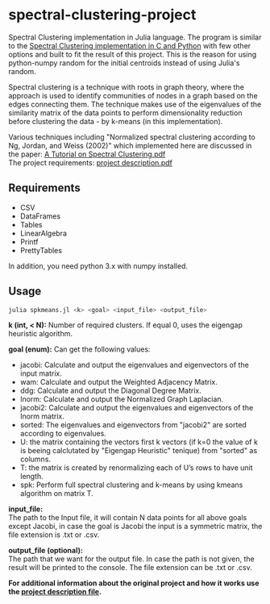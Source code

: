 # spectral-clustering-project
Spectral Clustering implementation in Julia language.
The program is similar to the [Spectral Clustering implementation in C and Python](https://github.com/asafyi/spectral-clustering-project) with few other options and built to fit the result of this project. This is the reason for using python-numpy random for the initial centroids instead of using Julia's random. 
   
Spectral clustering is a technique with roots in graph theory, where the approach is used to identify communities of nodes in a graph based on the edges connecting them.
The technique makes use of the eigenvalues of the similarity matrix of the data points to perform dimensionality reduction before clustering the data - by k-means (in this implementation).  

Various techniques including "Normalized spectral clustering according to Ng, Jordan, and Weiss (2002)" which implemented here are discussed in the paper: [A Tutorial on Spectral Clustering.pdf](A%20Tutorial%20on%20Spectral%20Clustering.pdf)  
The project requirements: [project description.pdf](project%20description.pdf)


## Requirements
 - CSV
 - DataFrames
 - Tables
 - LinearAlgebra
 - Printf
 - PrettyTables
 
 In addition, you need python 3.x with numpy installed.

## Usage
```bash
julia spkmeans.jl <k> <goal> <input_file> <output_file>
```
**k (int, < N):** Number of required clusters. If equal 0, uses the eigengap heuristic algorithm.

**goal (enum):** Can get the following values:
- jacobi: Calculate and output the eigenvalues and eigenvectors of the input matrix.
- wam: Calculate and output the Weighted Adjacency Matrix.
- ddg: Calculate and output the Diagonal Degree Matrix.
- lnorm: Calculate and output the Normalized Graph Laplacian.
- jacobi2: Calculate and output the eigenvalues and eigenvectors of the lnorm matrix.
- sorted: The eigenvalues and eigenvectors from "jacobi2" are sorted according to eigenvalues.
- U: the matrix containing the vectors first k vectors (if k=0 the value of k is beeing calclutated by "Eigengap Heuristic" tenique) from "sorted" as columns.
- T: the matrix is created by renormalizing each of U’s rows to have unit length.
- spk: Perform full spectral clustering and k-means by using kmeans algorithm on matrix T.


**input_file:**    
The path to the Input file, it will contain N data points for all
above goals except Jacobi, in case the goal is Jacobi the input is a symmetric
matrix, the file extension is .txt or .csv.

**output_file (optional):**    
The path that we want for the output file. In case the path is not given, the result will be printed to the console. The file extension can be .txt or .csv.

**For additional information about the original project and how it works use the [project description file](project%20description.pdf).**

